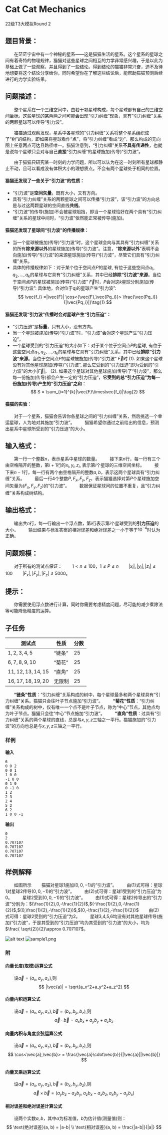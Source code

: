 # Cat Cat Mechanics
 22级T3大模拟Round 2

## 题目背景：

&emsp;&emsp;在茫茫宇宙中有一个神秘的星系——这是猫猫生活的星系。这个星系的星球之间有着奇特的物理规律，猫猫对这些星球之间相互的力学非常感兴趣，于是以此为基础上做了一些观察，并且得到了一些结论。得到结论的猫猫非常兴奋，迫不及待地想要将这个结论分享给你，同时希望你在了解这些结论后，能帮助猫猫预测后续进行的力学实验结果。

## 问题描述：
&emsp;&emsp;整个星系在一个三维空间中，由若干颗星球构成，每个星球都有自己的三维空间坐标。这些星球的某两两之间可能会出现“引力纠缠”现象，具有“引力纠缠”关系的两颗星球可以传导“引力波”。

&emsp;&emsp;猫猫通过观察发现，星系中各星球的“引力纠缠”关系将整个星系组织成了“树”的结构，即如果将星球看作“点”，将“引力纠缠”看成“边”，那么构成的无向图上任意两点可达且路径唯一。猫猫注意到，“引力纠缠”关系**不具有传递性**，也就是说每个星球只会对与自己**直接**“引力纠缠”的星球施加(传导)“引力波”。

&emsp;&emsp;由于猫猫只研究某一时刻的力学问题，所以可以认为在这一时刻所有星球都静止不动，且可以看成没有体积大小的理想质点。不会有两个星球处于相同的位置。

#### 猫猫还发现了一些关于“引力波”的性质：
- “引力波”是**空间矢量**，既有大小，又有方向。 
- 具有“引力纠缠”关系的两颗星球之间可以传播“引力波”，该“引力波”的方向总是与过这两颗星球的空间直线**共线**。
- “引力波”的传导(施加)不会被星球阻挡，即当一个星球恰好在两个具有“引力纠缠”关系的星球中间时，“引力波”依然能正常被传导(施加)。

#### 猫猫还发现了星球间“引力波”的传播规律：
- 当一个星球被施加(传导)“引力波”时，这个星球会向与其具有“引力纠缠”关系的所有**除来源以外**的星球施加(传导)“引力波”。注意，“**除来源以外**”表明不会向施加(传导)“引力波”的来源星球施加(传导)“引力波”，尽管它们具有“引力纠缠”关系。
- 具体的传播规律如下：对于某个位于空间点$P$的星球, 有位于这些空间点$q_1, q_2, ..., q_k$的星球与它具有“引力纠缠”关系，其中已经**排除“引力波”来源**。当位于空间点$P$的星球被施加(传导)“引力波” $\vec{F}$时，$P$会对这$k$星球分别施加(传导)“引力波”: 具体地，会对位于$q_i$的星球产生“引力波”:
$$
\vec{f_i} =|\vec{F}| \cos<{\vec{F},\vec{Pq_i}}>  \frac{\vec{Pq_i}}{|\vec{Pq_i}|}\tag{1}
$$

#### 猫猫还发现“引力波”传播时会对星球产生“引力压迫”：
- “引力压迫”是**标量**，只有大小，没有方向。 
- 当一个星球被施加(传导)“引力波”时，“引力波”会对这个星球产生“引力压迫”。
- 一个星球受到的“引力压迫”的大小如下：对于某个位于空间点$P$的星球, 有位于这些空间点$q_1, q_2, ..., q_k$的星球与它具有“引力纠缠”关系，其中已经**排除“引力波”来源**。当位于空间点$P$的星球被施加(传导)“引力波” $\vec{F}$时
(1). 如果这个星球没有对其他星球施加(传导)“引力波”, 那么它受到的“引力压迫”即为受到的“引力波”的大小$|\vec{F}|$。
(2). 如果这个星球对其他星球施加(传导)了“引力波”，那么每一份施加(传导)都会产生一定的“引力压迫”，**它受到的总“引力压迫”为每一份施加(传导)产生的“引力压迫”之和**：
$$
    S = \sum_{i=1}^{k}|\vec{F}\times\vec{f_i}|\tag{2}
$$


#### 猫猫的实验：
&emsp;&emsp;对于一个星系，猫猫会告诉你各星球之间的“引力纠缠”关系，然后挑选一个幸运星球，人为地对其施加“引力波”。
&emsp;&emsp;猫猫希望你通过之前给出的信息，预测出星系中星球所受到的“引力压迫”的大小。


## **输入格式：**
&emsp;&emsp;第一行一个整数$n$，表示星系中星球的数量。
&emsp;&emsp;接下来$n$行，每一行有三个由空格隔开的整数，第$i+1$行的$x_i, y_i, z_i$, 表示第$i$个星球的三维空间坐标。
&emsp;&emsp;接下来$n-1$行，每一行有两个由空格隔开的整数$a, b$，表示这两个星球具有“引力纠缠”关系。
&emsp;&emsp;最后一行$4$个整数$P, F_x, F_y, F_z$，表示猫猫选择对第$P$个星球施加空间矢量为$(F_x, F_y, F_z)$的“引力波”。
&emsp;&emsp;数据保证星球间的位置不重复，且“引力纠缠”关系构成树结构。


## 输出格式：

&emsp;&emsp;输出共$n$行，每一行输出一个浮点数，第$i$行表示第$i$个星球受到的**引力压迫**的大小。
&emsp;&emsp;输出结果与标准答案的相对误差和绝对误差之一小于等于$10^{-4}$时认为正确。

## 问题规模：

&emsp;&emsp;对于所有的测试点保证：
&emsp;&emsp;$1<n \leq 100$，$1 \leq P\leq n$
&emsp;&emsp;$|x_i|, |y_i|, |z_i| \leq 100$
&emsp;&emsp;$| F_x|, |F_y|,| F_z|\leq 5000$。

## 提示：
&emsp;&emsp;你需要使用浮点数进行计算，同时你需要考虑精度问题，尽可能的减少乘除法等可能降低精度的运算。

## 子任务
|测试点|性质|分数|
|-|-|-|
|$1,2,3,4,5$|“链条”|$25$|
|$6,7,8,9,10$|“菊花”|$25$|
|$11,12,13,14,15$|“直角”|$25$|
|$16,17,18,19,20$|无限制|$25$|

&emsp;&emsp;**“链条”性质**：“引力纠缠”关系构成的树中，每个星球最多和两个星球具有“引力纠缠”关系。猫猫只会往叶子节点施加“引力波”。
&emsp;&emsp;**“菊花”性质**：“引力纠缠”关系构成的树中，仅有唯一一个点不是叶子节点，称为“中心”节点，其他点均为叶子节点。猫猫只会往“中心”节点施加“引力波”。
&emsp;&emsp;**“直角”性质**：过具有“引力纠缠”关系的两个星球的直线，总是与$x,y,z$三轴之一平行。猫猫施加的“引力波”的方向也总是与$x,y,z$三轴之一平行。

### 样例
**输入**
```
6
0 0 2
0 0 1
1 0 0
-1 0 0
0 1 0
0 -1 0
1 2
2 3
2 4
5 2
6 2
1 0 0 -1
```
**输出**
```
0
2
0.707107
0.707107
0.707107
0.707107
```

## 样例解释
&emsp;&emsp;如图所示
&emsp;&emsp;猫猫对星球1施加$(0,0,-1)$的“引力波”。
&emsp;&emsp;由(1)式可得：星球1对星球2传导$(0,0,-1)$的“引力波”。
&emsp;&emsp;由(2)式可得：星球1受到的“引力压迫”为$0$。
&emsp;&emsp;星球2受到$(0,0,-1)$的“引力波”。
&emsp;&emsp;由(1)式可得：星球2传导出的“引力波”分别为：$(\frac{1}{2},0,-\frac{1}{2})$,$(-\frac{1}{2},0,-\frac{1}{2})$,$(0,\frac{1}{2},-\frac{1}{2})$,$(0,-\frac{1}{2},-\frac{1}{2})$
&emsp;&emsp;由(2)式可得：星球2受到的“引力压迫”为$2$。
&emsp;&emsp;星球3,4,5,6均没有对其他星球传导(施加)“引力波”，于是其受到的“引力压迫”均为其受到的“引力波”的大小，均为$\frac{ \sqrt{2}}{2}\approx 0.707107$。

![alt text](sample1.png)
![sample1.png](https://oj.qd.sdu.edu.cn/api/filesys/download/570350901693287879/sample1.png)







### 附
#### 向量长度(取模)运算公式
&emsp;&emsp;设$\vec{a} = (a_x, a_y, a_z)$,则
$$
|\vec{a}| = \sqrt{a_x^2+a_y^2+a_z^2}
$$
#### 向量内积运算公式
&emsp;&emsp;设$\vec{a} = (a_x, a_y, a_z), \vec{b} = (b_x, b_y, b_z)$,则
$$
\vec{a}\cdot\vec{b} = a_x b_x + a_y b_y + a_z b_z
$$
 
#### 向量内积与角度余弦运算公式
&emsp;&emsp;设$\vec{a} = (a_x, a_y, a_z), \vec{b} = (b_x, b_y, b_z)$,则
$$
\cos<\vec{a},\vec{b}> = \frac{\vec{a}\cdot\vec{b}}{|\vec{a}||\vec{b}|}
$$
#### 向量叉乘运算公式
&emsp;&emsp;设$\vec{a} = (a_x, a_y, a_z), \vec{b} = (b_x, b_y, b_z)$,则
$$
\vec{a}\times\vec{b} = (a_y b_z - a_z b_y , a_z b_x - a_x b_z, a_x b_y - a_y b_x)
$$
#### 相对误差和绝对误差计算公式
&emsp;&emsp;设两个实数$a, b$，其中$a$为标准值，$b$为估计值(测量值)则：
$$
\text{绝对误差}(a, b) = |a-b| \\
\text{相对误差}(a, b) = \frac{|a-b|}{|a|}
$$